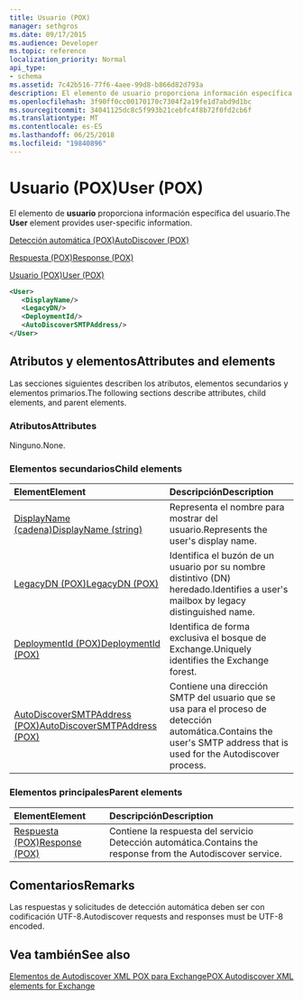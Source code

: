 ```yaml
---
title: Usuario (POX)
manager: sethgros
ms.date: 09/17/2015
ms.audience: Developer
ms.topic: reference
localization_priority: Normal
api_type:
- schema
ms.assetid: 7c42b516-77f6-4aee-99d8-b866d82d793a
description: El elemento de usuario proporciona información específica del usuario.
ms.openlocfilehash: 3f90ff0cc00170170c7304f2a19fe1d7abd9d1bc
ms.sourcegitcommit: 34041125dc8c5f993b21cebfc4f8b72f0fd2cb6f
ms.translationtype: MT
ms.contentlocale: es-ES
ms.lasthandoff: 06/25/2018
ms.locfileid: "19840896"
---
```

# <a name="user-pox"></a><span data-ttu-id="027bf-103">Usuario (POX)</span><span class="sxs-lookup"><span data-stu-id="027bf-103">User (POX)</span></span>

<span data-ttu-id="027bf-104">El elemento de **usuario** proporciona información específica del usuario.</span><span class="sxs-lookup"><span data-stu-id="027bf-104">The **User** element provides user-specific information.</span></span> 
  
[<span data-ttu-id="027bf-105">Detección automática (POX)</span><span class="sxs-lookup"><span data-stu-id="027bf-105">AutoDiscover (POX)</span></span>](autodiscover-pox.md)
  
[<span data-ttu-id="027bf-106">Respuesta (POX)</span><span class="sxs-lookup"><span data-stu-id="027bf-106">Response (POX)</span></span>](response-pox.md)
  
[<span data-ttu-id="027bf-107">Usuario (POX)</span><span class="sxs-lookup"><span data-stu-id="027bf-107">User (POX)</span></span>](user-pox.md)
  
```xml
<User>
   <DisplayName/>
   <LegacyDN/>
   <DeploymentId/>
   <AutoDiscoverSMTPAddress/>
</User>
```

## <a name="attributes-and-elements"></a><span data-ttu-id="027bf-108">Atributos y elementos</span><span class="sxs-lookup"><span data-stu-id="027bf-108">Attributes and elements</span></span>

<span data-ttu-id="027bf-109">Las secciones siguientes describen los atributos, elementos secundarios y elementos primarios.</span><span class="sxs-lookup"><span data-stu-id="027bf-109">The following sections describe attributes, child elements, and parent elements.</span></span>
  
### <a name="attributes"></a><span data-ttu-id="027bf-110">Atributos</span><span class="sxs-lookup"><span data-stu-id="027bf-110">Attributes</span></span>

<span data-ttu-id="027bf-111">Ninguno.</span><span class="sxs-lookup"><span data-stu-id="027bf-111">None.</span></span>
  
### <a name="child-elements"></a><span data-ttu-id="027bf-112">Elementos secundarios</span><span class="sxs-lookup"><span data-stu-id="027bf-112">Child elements</span></span>

|<span data-ttu-id="027bf-113">**Element**</span><span class="sxs-lookup"><span data-stu-id="027bf-113">**Element**</span></span>|<span data-ttu-id="027bf-114">**Descripción**</span><span class="sxs-lookup"><span data-stu-id="027bf-114">**Description**</span></span>|
|:-----|:-----|
|[<span data-ttu-id="027bf-115">DisplayName (cadena)</span><span class="sxs-lookup"><span data-stu-id="027bf-115">DisplayName (string)</span></span>](displayname-string.md) <br/> |<span data-ttu-id="027bf-116">Representa el nombre para mostrar del usuario.</span><span class="sxs-lookup"><span data-stu-id="027bf-116">Represents the user's display name.</span></span>  <br/> |
|[<span data-ttu-id="027bf-117">LegacyDN (POX)</span><span class="sxs-lookup"><span data-stu-id="027bf-117">LegacyDN (POX)</span></span>](legacydn-pox.md) <br/> |<span data-ttu-id="027bf-118">Identifica el buzón de un usuario por su nombre distintivo (DN) heredado.</span><span class="sxs-lookup"><span data-stu-id="027bf-118">Identifies a user's mailbox by legacy distinguished name.</span></span>  <br/> |
|[<span data-ttu-id="027bf-119">DeploymentId (POX)</span><span class="sxs-lookup"><span data-stu-id="027bf-119">DeploymentId (POX)</span></span>](deploymentid-pox.md) <br/> |<span data-ttu-id="027bf-120">Identifica de forma exclusiva el bosque de Exchange.</span><span class="sxs-lookup"><span data-stu-id="027bf-120">Uniquely identifies the Exchange forest.</span></span>  <br/> |
|[<span data-ttu-id="027bf-121">AutoDiscoverSMTPAddress (POX)</span><span class="sxs-lookup"><span data-stu-id="027bf-121">AutoDiscoverSMTPAddress (POX)</span></span>](autodiscoversmtpaddress-pox.md) <br/> |<span data-ttu-id="027bf-122">Contiene una dirección SMTP del usuario que se usa para el proceso de detección automática.</span><span class="sxs-lookup"><span data-stu-id="027bf-122">Contains the user's SMTP address that is used for the Autodiscover process.</span></span>  <br/> |
   
### <a name="parent-elements"></a><span data-ttu-id="027bf-123">Elementos principales</span><span class="sxs-lookup"><span data-stu-id="027bf-123">Parent elements</span></span>

|<span data-ttu-id="027bf-124">**Element**</span><span class="sxs-lookup"><span data-stu-id="027bf-124">**Element**</span></span>|<span data-ttu-id="027bf-125">**Descripción**</span><span class="sxs-lookup"><span data-stu-id="027bf-125">**Description**</span></span>|
|:-----|:-----|
|[<span data-ttu-id="027bf-126">Respuesta (POX)</span><span class="sxs-lookup"><span data-stu-id="027bf-126">Response (POX)</span></span>](response-pox.md) <br/> |<span data-ttu-id="027bf-127">Contiene la respuesta del servicio Detección automática.</span><span class="sxs-lookup"><span data-stu-id="027bf-127">Contains the response from the Autodiscover service.</span></span>  <br/> |
   
## <a name="remarks"></a><span data-ttu-id="027bf-128">Comentarios</span><span class="sxs-lookup"><span data-stu-id="027bf-128">Remarks</span></span>

<span data-ttu-id="027bf-129">Las respuestas y solicitudes de detección automática deben ser con codificación UTF-8.</span><span class="sxs-lookup"><span data-stu-id="027bf-129">Autodiscover requests and responses must be UTF-8 encoded.</span></span>
  
## <a name="see-also"></a><span data-ttu-id="027bf-130">Vea también</span><span class="sxs-lookup"><span data-stu-id="027bf-130">See also</span></span>



[<span data-ttu-id="027bf-131">Elementos de Autodiscover XML POX para Exchange</span><span class="sxs-lookup"><span data-stu-id="027bf-131">POX Autodiscover XML elements for Exchange</span></span>](pox-autodiscover-xml-elements-for-exchange.md)

